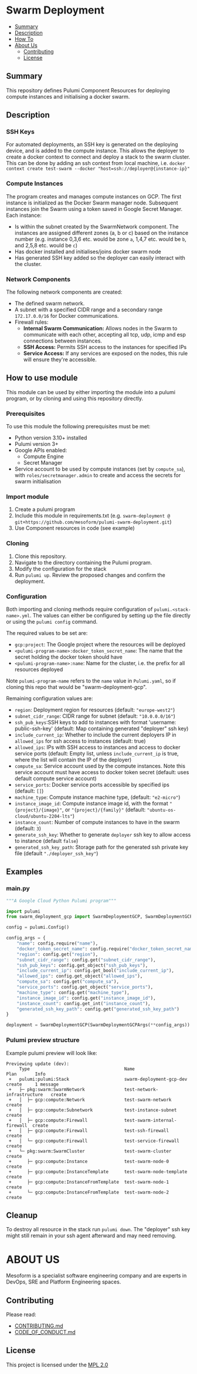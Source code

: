 # Swarm Deployment

* [Summary](#Summary)
* [Description](#Description)
* [How To](#how-to-use-module)
* [About Us](#ABOUT-US)
    * [Contributing](#Contributing)
    * [License](#License)

## Summary
This repository defines Pulumi Component Resources for deploying compute instances and initialising a docker swarm.

## Description
### SSH Keys
For automated deployments, an SSH key is generated on the deploying device, and is added to the compute instance.
This allows the deployer to create a docker context to connect and deploy a stack to the swarm cluster.
This can be done by adding an ssh context from local machine, i.e. `docker context create test-swarm --docker "host=ssh://deployer@{instance-ip}"`

### Compute Instances
The program creates and manages compute instances on GCP. The first instance is initialized as the Docker Swarm manager node. 
Subsequent instances join the Swarm using a token saved in Google Secret Manager. Each instance:

- Is within the subnet created by the SwarmNetwork component. The instances are assigned different zones (a, b or c)
  based on the instance number (e.g. instance 0,3,6 etc. would be zone `a`, 1,4,7 etc. would be `b`, and 2,5,8 etc. would be `c`)
- Has docker installed and initialises/joins docker swarm node
- Has generated SSH key added so the deployer can easily interact with the cluster.

### Network Components
The following network components are created:

- The defined swarm network.
- A subnet with a specified CIDR range and a secondary range `172.17.0.0/16` for Docker communications.
- Firewall rules:
  - **Internal Swarm Communication:** Allows nodes in the Swarm to communicate with each other, accepting all tcp, udp, 
    icmp and esp connections between instances. 
  - **SSH Access:** Permits SSH access to the instances for specified IPs
  - **Service Access:** If any services are exposed on the nodes, this rule will ensure they're accessible.


## How to use module

This module can be used by either importing the module into a pulumi program, 
or by cloning and using this repository directly.

### Prerequisites
To use this module the following prerequisites must be met:
* Python version 3.10+ installed
* Pulumi version 3+
* Google APIs enabled:
  * Compute Engine
  * Secret Manager
* Service account to be used by compute instances (set by `compute_sa`), with `roles/secretmanager.admin` 
to create and access the secrets for swarm initialisation


### Import module

1. Create a pulumi program
2. Include this module in requirements.txt (e.g. `swarm-deployment @ git+https://github.com/mesoform/pulumi-swarm-deployment.git`)
3. Use Component resources in code (see example)

### Cloning
1. Clone this repository.
2. Navigate to the directory containing the Pulumi program.
3. Modify the configuration for the stack
4. Run `pulumi up`. Review the proposed changes and confirm the deployment.

### Configuration
Both importing and cloning methods require configuration of `pulumi.<stack-name>.yml`.
The values can either be configured by setting up the file directly or using the `pulumi config` command.

The required values to be set are:
*  `gcp:project`: The Google project where the resources will be deployed
*  `<pulumi-program-name>:docker_token_secret_name`: The name that the secret holding the docker token should have
*  `<pulumi-program-name>:name`: Name for the cluster, i.e. the prefix for all resources deployed 

Note `pulumi-program-name` refers to the `name` value in `Pulumi.yaml`, so if cloning this repo that would be "swarm-deployment-gcp".  

Remaining configuration values are:
*  `region`: Deployment region for resources (default: `"europe-west2"`)
*  `subnet_cidr_range`: CIDR range for subnet (default: `"10.0.0.0/16"`)
*  `ssh_pub_keys`:SSH keys to add to instances with format 'username: public-ssh-key' (default: Map containing generated "deployer" ssh key)
*  `include_current_ip`: Whether to include the current deployers IP in `allowed_ips` for ssh access to instances (default: true)
*  `allowed_ips`: IPs with SSH access to instances and access to docker service ports 
(default: Empty list, unless `include_current_ip` is true, where the list will contain the IP of the deployer)
*  `compute_sa`: Service account used by the compute instances. Note this service account must have access to docker token secret
(default: uses default compute service account)
*  `service_ports`: Docker service ports accessible by specified ips (default: `[]`)
*  `machine_type`: Compute instance machine type, (default: `"e2-micro"`)
*  `instance_image_id`: Compute instance image id, with the format `"{project}/{image}"`, or `"{project}/{family}"` 
(default: `"ubuntu-os-cloud/ubuntu-2204-lts"`)
*  `instance_count`: Number of compute instances to have in the swarm (default: `3`)
*  `generate_ssh_key`: Whether to generate `deployer` ssh key to allow access to instance (default `false`)
*  `generated_ssh_key_path`: Storage path for the generated ssh private key file (default `"./deployer_ssh_key"`)


## Examples
### main.py
```python
"""A Google Cloud Python Pulumi program"""

import pulumi
from swarm_deployment_gcp import SwarmDeploymentGCP, SwarmDeploymentGCPArgs

config = pulumi.Config()

config_args = {
    "name": config.require("name"),
    "docker_token_secret_name": config.require("docker_token_secret_name"),
    "region": config.get("region"),
    "subnet_cidr_range": config.get("subnet_cidr_range"),
    "ssh_pub_keys": config.get_object("ssh_pub_keys"),
    "include_current_ip": config.get_bool("include_current_ip"),
    "allowed_ips": config.get_object("allowed_ips"),
    "compute_sa": config.get("compute_sa"),
    "service_ports": config.get_object("service_ports"),
    "machine_type": config.get("machine_type"),
    "instance_image_id": config.get("instance_image_id"),
    "instance_count": config.get_int("instance_count"),
    "generated_ssh_key_path": config.get("generated_ssh_key_path")
}

deployment = SwarmDeploymentGCP(SwarmDeploymentGCPArgs(**config_args))
```
### Pulumi preview structure
Example pulumi preview will look like:
```
Previewing update (dev):
     Type                                    Name                          Plan       Info
 +   pulumi:pulumi:Stack                     swarm-deployment-gcp-dev      create     1 message
 +   ├─ pkg:swarm:SwarmNetwork               test-network-infrastructure   create     
 +   │  ├─ gcp:compute:Network               test-swarm-network            create     
 +   │  ├─ gcp:compute:Subnetwork            test-instance-subnet          create     
 +   │  ├─ gcp:compute:Firewall              test-swarm-internal-firewall  create     
 +   │  ├─ gcp:compute:Firewall              test-ssh-firewall             create     
 +   │  └─ gcp:compute:Firewall              test-service-firewall         create     
 +   └─ pkg:swarm:SwarmCluster               test-swarm-cluster            create     
 +      ├─ gcp:compute:Instance              test-swarm-node-0             create     
 +      ├─ gcp:compute:InstanceTemplate      test-swarm-node-template      create     
 +      ├─ gcp:compute:InstanceFromTemplate  test-swarm-node-1             create     
 +      └─ gcp:compute:InstanceFromTemplate  test-swarm-node-2             create     
```

## Cleanup
To destroy all resource in the stack run `pulumi down`.
The "deployer" ssh key might still remain in your ssh agent afterward and may need removing.  


# ABOUT US
Mesoform is a specialist software engineering company and are experts in DevOps, SRE and Platform Engineering spaces.

## Contributing
Please read:

* [CONTRIBUTING.md](https://github.com/mesoform/documentation/blob/master/CONTRIBUTING.md)
* [CODE_OF_CONDUCT.md](https://github.com/mesoform/documentation/blob/master/CODE_OF_CONDUCT.md)


## License
This project is licensed under the [MPL 2.0](https://www.mozilla.org/en-US/MPL/2.0/FAQ/)
